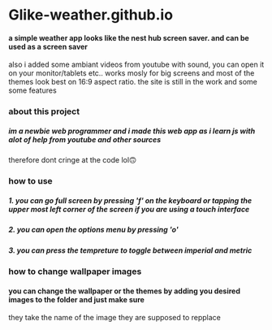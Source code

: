 # Glike-weather.github.io

#### a simple weather app looks like the nest hub screen saver. and can be used as a screen saver
also i added some ambiant videos from youtube with sound, you can open it on your monitor/tablets etc..
works mosly for big screens and most of the themes look best on 16:9 aspect ratio. the site is still in the work and some some features

### about this project
##### im a newbie web programmer and i made this web app as i learn js with alot of help from youtube and other sources
therefore dont cringe at the code lol🙃

### how to use

##### 1. you can go full screen by pressing 'f' on the keyboard or tapping the upper most left corner of the screen if you are using a touch interface

##### 2. you can open the options menu by pressing 'o'

##### 3. you can press the tempreture to toggle between imperial and metric


### how to change wallpaper images

#### you can change the wallpaper or the themes by adding you desired images to the folder and just make sure 
they take the name of the image they are supposed to repplace


